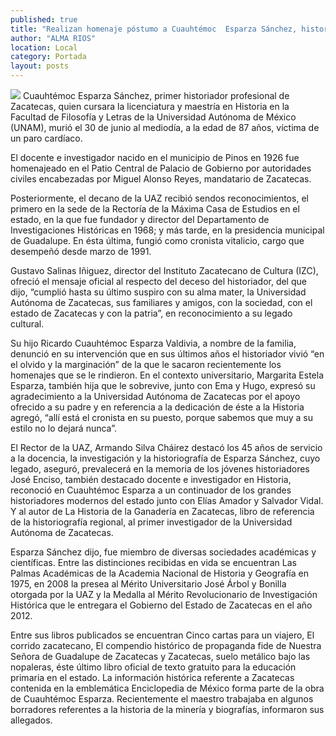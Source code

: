 ```yaml
---
published: true
title: "Realizan homenaje póstumo a Cuauhtémoc  Esparza Sánchez, historiador de Zacatecas"
author: "ALMA RIOS"
location: Local
category: Portada
layout: posts
---
```


![](http://i.imgur.com/YOVbmD7m.jpg)
Cuauhtémoc Esparza Sánchez, primer historiador profesional de Zacatecas, quien cursara la licenciatura y maestría en Historia en la Facultad de Filosofía y Letras de la Universidad Autónoma de México (UNAM), murió el 30 de junio al mediodía, a la edad de 87 años, víctima de un paro cardíaco.

El docente e investigador nacido en el municipio de Pinos en 1926 fue homenajeado en el Patio Central de Palacio de Gobierno por autoridades civiles encabezadas por Miguel Alonso Reyes, mandatario de Zacatecas.

Posteriormente, el decano de la UAZ recibió sendos reconocimientos, el primero en la sede de la Rectoría de la Máxima Casa de Estudios en el estado, en la que fue fundador y director del Departamento de Investigaciones Históricas en 1968; y más tarde, en la presidencia municipal de Guadalupe. En ésta última, fungió como cronista vitalicio, cargo que desempeñó desde marzo de 1991.

Gustavo Salinas Iñiguez, director del Instituto Zacatecano de Cultura (IZC), ofreció el mensaje oficial al respecto del deceso del historiador, del que dijo, “cumplió hasta su último suspiro con su alma mater, la Universidad Autónoma de Zacatecas, sus familiares y amigos, con la sociedad, con el estado de Zacatecas y con la patria”, en reconocimiento a su legado cultural.

Su hijo Ricardo Cuauhtémoc Esparza Valdivia, a nombre de la familia, denunció en su intervención que en sus últimos años el historiador vivió “en el olvido y la marginación” de la que le sacaron recientemente los homenajes que se le rindieron.
En el contexto universitario, Margarita Estela Esparza, también hija que le sobrevive, junto con Ema y Hugo, expresó su agradecimiento a la Universidad Autónoma de Zacatecas por el apoyo ofrecido a su padre y en referencia a la dedicación  de éste a la Historia agregó, “allí está el cronista en su puesto, porque sabemos que muy a su estilo no lo dejará nunca”.

El Rector de la UAZ, Armando Silva Cháirez  destacó los 45 años de servicio a la docencia, la investigación y la historiografía de Esparza Sánchez, cuyo legado, aseguró, prevalecerá en la memoria de los jóvenes historiadores
José Enciso, también destacado docente e investigador en Historia, reconoció en Cuauhtémoc Esparza a un continuador de los grandes historiadores modernos del estado junto con Elías Amador y Salvador Vidal. Y al autor de La Historia de la Ganadería en Zacatecas, libro de referencia de la historiografía regional, al primer investigador de la Universidad Autónoma de Zacatecas.

 Esparza Sánchez dijo, fue miembro de diversas sociedades académicas y científicas. Entre las distinciones recibidas en vida se encuentran Las Palmas Académicas de la Academia Nacional de Historia y Geografía en 1975, en 2008 la presea al Mérito Universitario José Árbol y Bonilla otorgada por la UAZ y la Medalla al Mérito Revolucionario de Investigación Histórica que le entregara el Gobierno del Estado de Zacatecas en el año 2012.
 
 Entre sus libros publicados se encuentran Cinco cartas para un viajero, El corrido zacatecano, El compendio histórico de propaganda fide de Nuestra Señora de Guadalupe de Zacatecas y Zacatecas, suelo metálico bajo las nopaleras, éste último libro oficial de texto gratuito para la educación primaria en el estado. La información histórica referente a Zacatecas contenida en la emblemática Enciclopedia de México forma parte de la obra de Cuauhtémoc Esparza. Recientemente el maestro trabajaba en algunos borradores referentes a la historia de la minería y biografías, informaron sus allegados.
